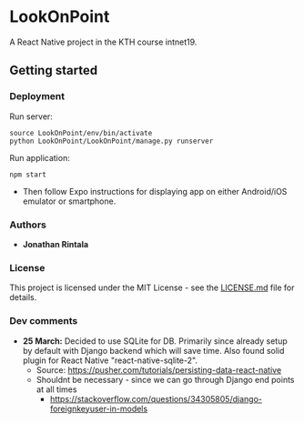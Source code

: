 # LookOnPoint
A React Native project in the KTH course intnet19.



## Getting started

### Deployment

Run server:

```
source LookOnPoint/env/bin/activate
python LookOnPoint/LookOnPoint/manage.py runserver
```

Run application:

```
npm start
```

- Then follow Expo instructions for displaying app on either Android/iOS emulator or smartphone.

### Authors

- **Jonathan Rintala**

### License

This project is licensed under the MIT License - see the [LICENSE.md](https://gist.github.com/PurpleBooth/LICENSE.md) file for details.

### Dev comments

- **25 March:** Decided to use SQLite for DB. Primarily since already setup by default with Django backend which will save time. Also found solid plugin for React Native "react-native-sqlite-2".
  - Source: https://pusher.com/tutorials/persisting-data-react-native
  - Shouldnt be necessary - since we can go through Django end points at all times
    - https://stackoverflow.com/questions/34305805/django-foreignkeyuser-in-models